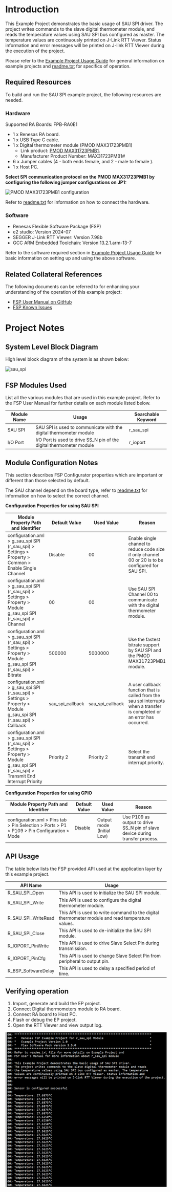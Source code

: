 # Introduction #

This Example Project demonstrates the basic usage of SAU SPI driver. The project writes commands to the slave digital thermometer module, and reads the temperature values using SAU SPI bus configured as master. The temperature values are continuously printed on J-Link RTT Viewer. Status information and error messages will be printed on J-link RTT Viewer during the execution of the project.

Please refer to the [Example Project Usage Guide](https://github.com/renesas/ra-fsp-examples/blob/master/example_projects/Example%20Project%20Usage%20Guide.pdf) 
for general information on example projects and [readme.txt](./readme.txt) for specifics of operation.

## Required Resources ## 
To build and run the SAU SPI example project, the following resources are needed.

### Hardware ###
Supported RA Boards: FPB-RA0E1
* 1 x Renesas RA board.
* 1 x USB Type C cable.
* 1 x Digital thermometer module (PMOD MAX31723PMB1)
  * Link product: [PMOD MAX31723PMB1](https://www.mouser.vn/ProductDetail/Analog-Devices-Maxim-Integrated/MAX31723PMB1?qs=UmMSjoC1xtH8e742i4OoUA%3D%3D).
  * Manufacturer Product Number: MAX31723PMB1#
* 6 x Jumper cables (4 - both ends female, and 2 - male to female ).
* 1 x Host PC.

**Select SPI communication protocol on the PMOD MAX31723PMB1 by configuring the following jumper configurations on JP1:**

![PMOD MAX31723PMB1 configuration](images/sau_spi_pmod_configuration.png "PMOD MAX31723PMB1 configuration")

Refer to [readme.txt](./readme.txt) for information on how to connect the hardware.

### Software ###
* Renesas Flexible Software Package (FSP)
* e2 studio: Version 2024-07
* SEGGER J-Link RTT Viewer: Version 7.98b
* GCC ARM Embedded Toolchain: Version 13.2.1.arm-13-7

Refer to the software required section in [Example Project Usage Guide](https://github.com/renesas/ra-fsp-examples/blob/master/example_projects/Example%20Project%20Usage%20Guide.pdf) for basic information on setting up and using the above software.

## Related Collateral References ##
The following documents can be referred to for enhancing your understanding of 
the operation of this example project:
- [FSP User Manual on GitHub](https://renesas.github.io/fsp/)
- [FSP Known Issues](https://github.com/renesas/fsp/issues)

# Project Notes #

## System Level Block Diagram ##
High level block diagram of the system is as shown below:
 
![sau_spi](images/SAU_SPI_hld.png "High Level Block Diagram")

## FSP Modules Used ##
List all the various modules that are used in this example project. Refer to the FSP User Manual for further details on each module listed below.

| Module Name | Usage | Searchable Keyword  |
|-------------|-----------------------------------------------|-----------------------------------------------|
| SAU SPI | SAU SPI is used to communicate with the digital thermometer module | r_sau_spi |
| I/O Port | I/O Port is used to drive SS_N pin of the digital thermometer module | r_ioport|

## Module Configuration Notes ##
This section describes FSP Configurator properties which are important or different than those selected by default. 

The SAU channel depend on the board type, refer to [readme.txt](./readme.txt) for information on how to select the correct channel.

**Configuration Properties for using SAU SPI**

|   Module Property Path and Identifier   |   Default Value   |   Used Value   |   Reason   |
|-----------------------------------------|-------------------|----------------|------------|
| configuration.xml > g_sau_spi SPI (r_sau_spi) > Settings > Property > Common > Enable Single Channel | Disable | 00 | Enable single channel to reduce code size if only channel 00 or 20 is to be configured for SAU SPI. |
| configuration.xml > g_sau_spi SPI (r_sau_spi) > Settings > Property > Module g_sau_spi SPI (r_sau_spi) > Channel | 00 | 00 | Use SAU SPI Channel 00 to communicate with the digital thermometer module. |
| configuration.xml > g_sau_spi SPI (r_sau_spi) > Settings > Property > Module g_sau_spi SPI (r_sau_spi) > Bitrate | 500000 | 5000000 | Use the fastest bitrate support by SAU SPI and the PMOD MAX31723PMB1 module.|
| configuration.xml > g_sau_spi SPI (r_sau_spi) > Settings > Property > Module g_sau_spi SPI (r_sau_spi) > Callback | sau_spi_callback | sau_spi_callback | A user callback function that is called from the sau spi interrupts when a transfer is completed or an error has occurred. |
| configuration.xml > g_sau_spi SPI (r_sau_spi) > Settings > Property > Module g_sau_spi SPI (r_sau_spi) > Transmit End Interrupt Priority | Priority 2 | Priority 2 | Select the transmit end interrupt priority. |

**Configuration Properties for using GPIO**

|   Module Property Path and Identifier   |   Default Value   |   Used Value   |   Reason   |
|-----------------------------------------|-------------------|----------------|------------|
| configuration.xml > Pins tab > Pin Selection > Ports > P1 > P109 > Pin Configuration > Mode | Disable | Output mode (Initial Low) | Use P109 as output to drive SS_N pin of slave device during transfer process. |
## API Usage ##
The table below lists the FSP provided API used at the application layer by this example project.

| API Name    | Usage                                                                          |
|-------------|--------------------------------------------------------------------------------|
| R_SAU_SPI_Open | This API is used to initialize the SAU SPI module. |
| R_SAU_SPI_Write | This API is used to configure the digital thermometer module. |
| R_SAU_SPI_WriteRead | This API is used to write command to the digital thermometer module and read temperature values. |
| R_SAU_SPI_Close | This API is used to de-initialize the SAU SPI module. |
| R_IOPORT_PinWrite | This API is used to drive Slave Select Pin during transmission. |
| R_IOPORT_PinCfg | This API is used to change Slave Select Pin from peripheral to output pin. |
| R_BSP_SoftwareDelay | This API is used to delay a specified period of time. |

## Verifying operation ##
1. Import, generate and build the EP project.
2. Connect Digital thermometers module to RA board.
3. Connect RA board to Host PC.
4. Flash or debug the EP project.
5. Open the RTT Viewer and view output log.
  
  ![rtt_log](images/sau_spi_rtt_log.png "J-Link RTT Viewer")

